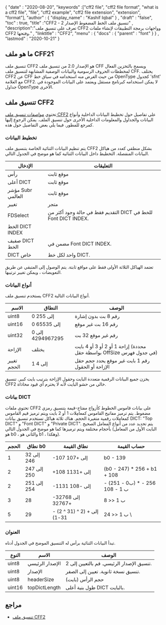 {
  "date" : "2020-08-20",
  "keywords" :["cff2 file", "cff2 file format", "what is a cff2 file", "file", "cff2 example", "cff2 file extension", "extension", "format"],
  "author" : {
    "display_name" : "Kashif Iqbal"
} ,
  "draft" : "false",
  "toc" : true,
  "title" :"CFF2 - تنسيق ملف الخط المضغوط الإصدار 2" ,
  "description":"تعرف على تنسيق ملف CFF2 وواجهات برمجة التطبيقات لإنشاء ملفات CFF2 وفتحها." ,
  "linktitle" : "CFF2",
  "menu" : {
    "docs" : {
      "parent" : "font"
}
} ,
  "lastmod" : "2020-10-21"
}

## ما هو ملف CFF2؟

تنسيق ملف CFF2 هو الإصدار 2.0 من تنسيق ملف CFF ويسمح بالتخزين الفعال لمخططات الحروف الرسومية والبيانات الوصفية المشابهة لتنسيق ملف CFF. يختلف CFF2 عن CFF من حيث الغرض منه استخدامه في سياق خط OpenType كجدول 'sfnt' مع العلامة CFF2. لا يمكن استخدامه كبرنامج مستقل ويعتمد على البيانات الموجودة في جداول OpenType الأخرى.

## تنسيق ملف CFF2

تحتوي [مواصفات تنسيق ملف CFF2](https://docs.microsoft.com/en-us/typography/opentype/spec/cff2) على تفاصيل حول تخطيط البيانات الداخلية وأنواع البيانات والجداول والمعلومات الداخلية الأخرى حول تنسيق الملف. يمكن الرجوع إليها كمرجع للمطور. فيما يلي بعض التفاصيل حول هذه.

### تخطيط البيانات

يتم تنظيم البيانات الثنائية الخاصة بتنسيق ملف CFF2 بشكل منطقي كعدد من هياكل البيانات المنفصلة. التخطيط داخل البيانات الثنائية كما هو موضح في الجدول التالي.

| الإدخال | التعليقات |
---|---|
| رأس | موقع ثابت |
| أعلى DICT | موقع ثابت |
| مؤشر Subr العالمي | موقع ثابت |
| تغيير | متجر |
| FDSelect | التقديم فقط في حالة وجود أكثر من DICT للخط في Font DICT INDEX. |
| الخط DICT INDEX ||
| صفيف DICT الخط | مضمن في Font DICT INDEX. |
| DICT خاص | واحد لكل خط DICT. |

تعتمد الهياكل الثلاثة الأولى فقط على مواقع ثابتة. يتم الوصول إلى المتبقي عن طريق التعويضات ، ويمكن تغيير ترتيبها.

### أنواع البيانات

يستخدم تنسيق ملف CFF2 أنواع البيانات التالية.

| الاسم | النطاق | الوصف |
---|---|---|
| uint8 | 0 إلى 255 | رقم 8 بت بدون إشارة |
| uint16 | 0 إلى 65535 | رقم 16 بت غير موقع |
| uint32 | 0 إلى 4294967295 | رقم غير موقع 32 بت |
| الإزاحة | يختلف | إزاحة 1 أو 2 أو 3 أو 4 بايت (محددة بواسطة حقل OffSize في جدول فهرس) |
| تغيير الحجم | 1 إلى 4 | رقم 1 بايت غير موقع يحدد حجم حقل الإزاحة أو الحقول |

يخزن جميع البيانات الرقمية متعددة البايت وحقول الإزاحة بترتيب بايت كبير. تنسيق CFF2 خالي من حشو البايت لأنه لا يحترم أي قيود محاذاة.

### بيانات DICT

تحتوي ملفات CFF2 على بيانات قاموس الخطوط كأزواج مفتاح-قيمة بتنسيق رمزي مضغوط. يتم ترميز مفاتيح القاموس كمعامِلات 1 أو 2 بايت ويتم ترميز قيم القاموس كمعامِلات رقمية متغيرة الحجم. هناك ثلاثة هياكل تستخدم تنسيق بيانات DICT: "Top DICT" و "Font DICT" و "Private DICT". يتم تحديد عدد من أنواع المعامل الصحيح بأحجام مختلفة ويتم ترميزها كما هو موضح في الجدول التالي (البايت الأول من المعامل هو b0 ، والثاني هو b1 ، وهكذا).

| الحجم | نطاق b0 | نطاق القيمة | حساب القيمة |
---|---|---|---|
| 1 | 32 إلى 246 | -107 إلى +107 | b0 - 139 |
| 2 | 247 إلى 250 | +108 إلى +1131 | (b0 - 247) * 256 + b1 + 108 |
| 2 | 251 إلى 254 | -1131 إلى -108 | - (ب0 - 251) * 256 - ب 1 - 108 |
| 3 | 28 | -32768 إلى +32767 | ب 1 << 8 | ب 2 |
| 5 | 29 | - (2 ^ 31) إلى + (2 ^ 31-1) | ب 1 << 24 \ | ب 2 << 16 \ | ب 3 << 8 \ | ب 4 |

### العنوان

تبدأ البيانات الثنائية برأس له التنسيق الموضح في الجدول أدناه.

| النوع | الاسم | الوصف |
---|---|---|
| uint8 | الإصدار الرئيسي | تنسيق الإصدار الرئيسي. قم بالتعيين إلى 2. |
| uint8 | الإصدار | تنسيق نسخة ثانوية. تعيين إلى الصفر. |
| uint8 | headerSize | حجم الرأس (بايت) |
| uint16 | topDictLength | طول بنية أعلى DICT بالبايت. |

## مراجع

* [تنسيق ملف CFF2](https://docs.microsoft.com/en-us/typography/opentype/spec/cff2)

